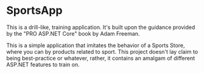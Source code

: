 # SportsApp
 This is a drill-like, training application. It's built upon the guidance provided by the "PRO ASP.NET Core" book by Adam Freeman.

This is a simple application that imitates the behavior of a Sports Store, where you can by products related to sport.
This project doesn't lay claim to being best-practice or whatever, rather, it contains an amalgam of different ASP.NET features to train on.
